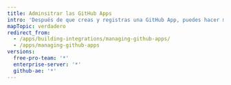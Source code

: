 ```yaml
---
title: Adminsitrar las GitHub Apps
intro: 'Después de que creas y registras una GitHub App, puedes hacer modificaciones a la misma, cambiar sus permisos, transferir la propiedad, y borrarla.'
mapTopic: verdadero
redirect_from:
  - /apps/building-integrations/managing-github-apps/
  - /apps/managing-github-apps
versions:
  free-pro-team: '*'
  enterprise-server: '*'
  github-ae: '*'
---
```


